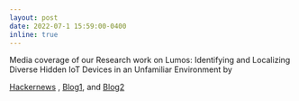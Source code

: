 ```yaml
---
layout: post
date: 2022-07-1 15:59:00-0400
inline: true
---
```

 Media coverage of our Research work on Lumos: Identifying and Localizing Diverse Hidden IoT Devices in an Unfamiliar Environment
          by

 <a target="_blank"
              href="https://thehackernews.com/2022/05/lumos-system-can-find-hidden-cameras.html">Hackernews</a>
            , <a target="_blank"
              href="https://technical.ly/software-development/cmu-cylab-research/">
              Blog1</a>, and <a target="_blank"
              href="https://trak.in/tags/business/2022/05/29/this-startup-can-find-hidden-cameras-in-your-oyo-airbnb-hotel-rooms-find-out-how/">Blog2</a>
  
